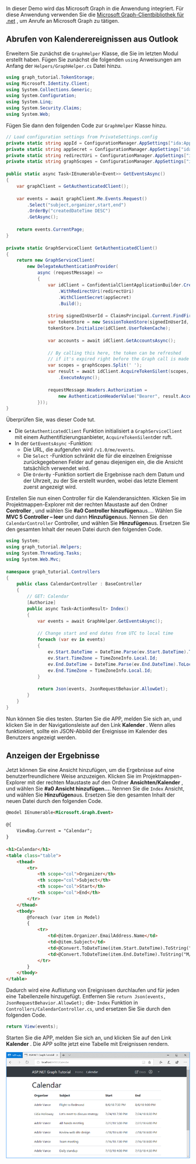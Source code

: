 <!-- markdownlint-disable MD002 MD041 -->

In dieser Demo wird das Microsoft Graph in die Anwendung integriert. Für diese Anwendung verwenden Sie die [Microsoft Graph-Clientbibliothek für .net](https://github.com/microsoftgraph/msgraph-sdk-dotnet) , um Anrufe an Microsoft Graph zu tätigen.

## <a name="get-calendar-events-from-outlook"></a>Abrufen von Kalenderereignissen aus Outlook

Erweitern Sie zunächst die `GraphHelper` Klasse, die Sie im letzten Modul erstellt haben. Fügen Sie zunächst die folgenden `using` Anweisungen am Anfang der `Helpers/GraphHelper.cs` Datei hinzu.

```cs
using graph_tutorial.TokenStorage;
using Microsoft.Identity.Client;
using System.Collections.Generic;
using System.Configuration;
using System.Linq;
using System.Security.Claims;
using System.Web;
```

Fügen Sie dann den folgenden Code zur `GraphHelper` Klasse hinzu.

```cs
// Load configuration settings from PrivateSettings.config
private static string appId = ConfigurationManager.AppSettings["ida:AppId"];
private static string appSecret = ConfigurationManager.AppSettings["ida:AppSecret"];
private static string redirectUri = ConfigurationManager.AppSettings["ida:RedirectUri"];
private static string graphScopes = ConfigurationManager.AppSettings["ida:AppScopes"];

public static async Task<IEnumerable<Event>> GetEventsAsync()
{
    var graphClient = GetAuthenticatedClient();

    var events = await graphClient.Me.Events.Request()
        .Select("subject,organizer,start,end")
        .OrderBy("createdDateTime DESC")
        .GetAsync();

    return events.CurrentPage;
}

private static GraphServiceClient GetAuthenticatedClient()
{
    return new GraphServiceClient(
        new DelegateAuthenticationProvider(
            async (requestMessage) =>
            {
                var idClient = ConfidentialClientApplicationBuilder.Create(appId)
                    .WithRedirectUri(redirectUri)
                    .WithClientSecret(appSecret)
                    .Build();

                string signedInUserId = ClaimsPrincipal.Current.FindFirst(ClaimTypes.NameIdentifier).Value;
                var tokenStore = new SessionTokenStore(signedInUserId, HttpContext.Current);
                tokenStore.Initialize(idClient.UserTokenCache);

                var accounts = await idClient.GetAccountsAsync();

                // By calling this here, the token can be refreshed
                // if it's expired right before the Graph call is made
                var scopes = graphScopes.Split(' ');
                var result = await idClient.AcquireTokenSilent(scopes, accounts.FirstOrDefault())
                    .ExecuteAsync();

                requestMessage.Headers.Authorization =
                    new AuthenticationHeaderValue("Bearer", result.AccessToken);
            }));
}
```

Überprüfen Sie, was dieser Code tut.

- Die `GetAuthenticatedClient` Funktion initialisiert a `GraphServiceClient` mit einem Authentifizierungsanbieter, `AcquireTokenSilent`der ruft.
- In der `GetEventsAsync` -Funktion:
  - Die URL, die aufgerufen wird `/v1.0/me/events`.
  - Die `Select` -Funktion schränkt die für die einzelnen Ereignisse zurückgegebenen Felder auf genau diejenigen ein, die die Ansicht tatsächlich verwendet wird.
  - Die `OrderBy` -Funktion sortiert die Ergebnisse nach dem Datum und der Uhrzeit, zu der Sie erstellt wurden, wobei das letzte Element zuerst angezeigt wird.

Erstellen Sie nun einen Controller für die Kalenderansichten. Klicken Sie im Projektmappen-Explorer mit der rechten Maustaste auf den Ordner **Controller** , und wählen Sie **#a0 Controller hinzufügen**aus.... Wählen Sie **MVC 5 Controller – leer** und dann **Hinzufügen**aus. Nennen Sie den `CalendarController` Controller, und wählen Sie **Hinzufügen**aus. Ersetzen Sie den gesamten Inhalt der neuen Datei durch den folgenden Code.

```cs
using System;
using graph_tutorial.Helpers;
using System.Threading.Tasks;
using System.Web.Mvc;

namespace graph_tutorial.Controllers
{
    public class CalendarController : BaseController
    {
        // GET: Calendar
        [Authorize]
        public async Task<ActionResult> Index()
        {
            var events = await GraphHelper.GetEventsAsync();

            // Change start and end dates from UTC to local time
            foreach (var ev in events)
            {
                ev.Start.DateTime = DateTime.Parse(ev.Start.DateTime).ToLocalTime().ToString();
                ev.Start.TimeZone = TimeZoneInfo.Local.Id;
                ev.End.DateTime = DateTime.Parse(ev.End.DateTime).ToLocalTime().ToString();
                ev.End.TimeZone = TimeZoneInfo.Local.Id;
            }

            return Json(events, JsonRequestBehavior.AllowGet);
        }
    }
}
```

Nun können Sie dies testen. Starten Sie die APP, melden Sie sich an, und klicken Sie in der Navigationsleiste auf den Link **Kalender** . Wenn alles funktioniert, sollte ein JSON-Abbild der Ereignisse im Kalender des Benutzers angezeigt werden.

## <a name="display-the-results"></a>Anzeigen der Ergebnisse

Jetzt können Sie eine Ansicht hinzufügen, um die Ergebnisse auf eine benutzerfreundlichere Weise anzuzeigen. Klicken Sie im Projektmappen-Explorer mit der rechten Maustaste auf den Ordner **Ansichten/Kalender** , und wählen Sie **#a0 Ansicht hinzufügen...**. Nennen Sie die `Index` Ansicht, und wählen Sie **Hinzufügen**aus. Ersetzen Sie den gesamten Inhalt der neuen Datei durch den folgenden Code.

```html
@model IEnumerable<Microsoft.Graph.Event>

@{
    ViewBag.Current = "Calendar";
}

<h1>Calendar</h1>
<table class="table">
    <thead>
        <tr>
            <th scope="col">Organizer</th>
            <th scope="col">Subject</th>
            <th scope="col">Start</th>
            <th scope="col">End</th>
        </tr>
    </thead>
    <tbody>
        @foreach (var item in Model)
        {
            <tr>
                <td>@item.Organizer.EmailAddress.Name</td>
                <td>@item.Subject</td>
                <td>@Convert.ToDateTime(item.Start.DateTime).ToString("M/d/yy h:mm tt")</td>
                <td>@Convert.ToDateTime(item.End.DateTime).ToString("M/d/yy h:mm tt")</td>
            </tr>
        }
    </tbody>
</table>
```

Dadurch wird eine Auflistung von Ereignissen durchlaufen und für jeden eine Tabellenzeile hinzugefügt. Entfernen Sie `return Json(events, JsonRequestBehavior.AllowGet);` die- `Index` Funktion in `Controllers/CalendarController.cs`, und ersetzen Sie Sie durch den folgenden Code.

```cs
return View(events);
```

Starten Sie die APP, melden Sie sich an, und klicken Sie auf den Link **Kalender** . Die APP sollte jetzt eine Tabelle mit Ereignissen rendern.

![Ein Screenshot der Ereignistabelle](./images/add-msgraph-01.png)